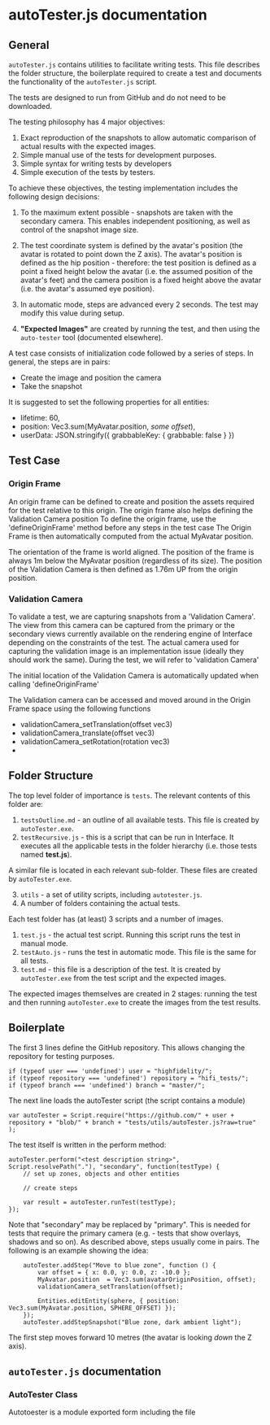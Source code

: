 # autoTester.js documentation
## General
`autoTester.js` contains utilities to facilitate writing tests.  This file describes the folder structure, the boilerplate required to create a test and documents the functionality of the `autoTester.js` script.

The tests are designed to run from GitHub and do not need to be downloaded.

The testing philosophy has 4 major objectives:
1. Exact reproduction of the snapshots to allow automatic comparison of actual results with the expected images.
2. Simple manual use of the tests for development purposes.
3. Simple syntax for writing tests by developers
4. Simple execution of the tests by testers.
 
To achieve these objectives, the testing implementation includes the following design decisions:
1. To the maximum extent possible - snapshots are taken with the secondary camera.
This enables independent positioning, as well as control of the snapshot image size.
2. The test coordinate system is defined by the avatar's position (the avatar is rotated to point down the Z axis).
The avatar's position is defined as the hip position - 
therefore:  the test position is defined as a point a fixed height below the avatar (i.e. the assumed position of the avatar's feet) 
and the camera position is a fixed height above the avatar (i.e. the avatar's assumed eye position).

3. In automatic mode, steps are advanced every 2 seconds.  The test may modify this value during setup.
4. **"Expected Images"** are created by running the test, and then using the `auto-tester` tool (documented elsewhere).
  
A test case consists of initialization code followed by a series of steps. In general, the steps are in pairs:
* Create the image and position the camera
* Take the snapshot

It is suggested to set the following properties for all entities:
* lifetime: 60,
* position: Vec3.sum(MyAvatar.position, *some offset*),
* userData: JSON.stringify({ grabbableKey: { grabbable: false } })

## Test Case

### Origin Frame
An origin frame can be defined to create and position the assets required for the test relative to this origin.
The origin frame also helps defining the Validation Camera position
To define the origin frame, use the 'defineOriginFrame' method before any steps in the test case
The Origin Frame is then automatically computed from the actual MyAvatar position.

The orientation of the frame is world aligned.
The position of the frame is always 1m below the MyAvatar position (regardless of its size).
The position of the Validation Camera is then defined as 1.76m UP from the origin position.

### Validation Camera
To validate a test, we are capturing snapshots from a 'Validation Camera'.
The view from this camera can be captured from the primary or the secondary views currently available on the rendering engine of Interface depending on the constraints of the test.
The actual camera used for capturing the validation image is an implementation issue (ideally they should work the same).
During the test, we will refer to 'validation Camera' 

The initial location of the Validation Camera is automatically updated when calling 'defineOriginFrame' 

The Validation camera can be accessed and moved around in the Origin Frame space using the following functions 
* validationCamera_setTranslation(offset vec3)
* validationCamera_translate(offset vec3)
* validationCamera_setRotation(rotation vec3)
* 
## Folder Structure
The top level folder of importance is `tests`.  The relevant contents of this folder are:
1. `testsOutline.md` - an outline of all available tests.  This file is created by `autoTester.exe`.
2. `testRecursive.js` - this is a script that can be run in Interface.  It executes all the applicable tests in the folder hierarchy (i.e. those tests named **test.js**).

A similar file is located in each relevant sub-folder.  These files are created by `autoTester.exe`.

3. `utils` - a set of utility scripts, including `autotester.js`.
4. A number of folders containing the actual tests.

Each test folder has (at least) 3 scripts and a number of images.
1. `test.js` - the actual test script.  Running this script runs the test in manual mode.
2. `testAuto.js` - runs the test in automatic mode.  This file is the same for all tests.
3. `test.md` - this file is a description of the test.  It is created by `autoTester.exe` from the test script and the expected images.

The expected images themselves are created in 2 stages:  running the test and then running `autoTester.exe` to create the images from the test results.

## Boilerplate
The first 3 lines define the GitHub repository.  This allows changing the repository for testing purposes.
```
if (typeof user === 'undefined') user = "highfidelity/";
if (typeof repository === 'undefined') repository = "hifi_tests/";
if (typeof branch === 'undefined') branch = "master/";
```
The next line loads the autoTester script (the script contains a module)
```
var autoTester = Script.require("https://github.com/" + user + repository + "blob/" + branch + "tests/utils/autoTester.js?raw=true" );
```
The test itself is written in the perform method:
```
autoTester.perform("<test description string>", Script.resolvePath("."), "secondary", function(testType) {
    // set up zones, objects and other entities 
    
    // create steps
    
    var result = autoTester.runTest(testType);
});    
```
Note that "secondary" may be replaced by "primary".  This is needed for tests that require the primary camera 
(e.g. - tests that show overlays, shadows and so on).
As described above, steps usually come in pairs.  The following is an example showing the idea:
```
    autoTester.addStep("Move to blue zone", function () {
        var offset = { x: 0.0, y: 0.0, z: -10.0 };
        MyAvatar.position  = Vec3.sum(avatarOriginPosition, offset);
        validationCamera_setTranslation(offset);
        
        Entities.editEntity(sphere, { position: Vec3.sum(MyAvatar.position, SPHERE_OFFSET) });
    });
    autoTester.addStepSnapshot("Blue zone, dark ambient light");
```
The first step moves forward 10 metres (the avatar is looking *down* the Z axis).
## `autoTester.js` documentation

### AutoTester Class

Autotoester is a module exported form including the file